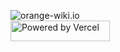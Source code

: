 ![orange-wiki.io](https://socialify.git.ci/A-Kevin1217/orange-wiki.io/image?font=Source%20Code%20Pro&forks=1&language=1&name=1&owner=1&pattern=Circuit%20Board&stargazers=1&theme=Auto)
<br>
<a href="https://vercel.com/?utm_source=github-socialify&utm_campaign=oss">
  <img width="159" height="33" alt="Powered by Vercel" src="https://user-images.githubusercontent.com/5880908/218415645-ac47f9ba-0d60-47eb-950c-ed10bba1e7f6.png" />
</a>

